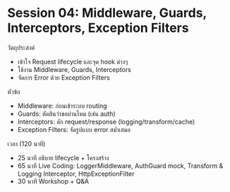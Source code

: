 # Session 04: Middleware, Guards, Interceptors, Exception Filters

วัตถุประสงค์
- เข้าใจ Request lifecycle และจุด hook ต่างๆ
- ใช้งาน Middleware, Guards, Interceptors
- จัดการ Error ด้วย Exception Filters

หัวข้อ
- Middleware: ก่อนเข้าระบบ routing
- Guards: ตัดสินว่าขอผ่านไหม (เช่น auth)
- Interceptors: ดัก request/response (logging/transform/cache)
- Exception Filters: จัดรูปแบบ error สม่ำเสมอ

เวลา (120 นาที)
- 25 นาที อธิบาย lifecycle + โครงสร้าง
- 65 นาที Live Coding: LoggerMiddleware, AuthGuard mock, Transform & Logging Interceptor, HttpExceptionFilter
- 30 นาที Workshop + Q&A